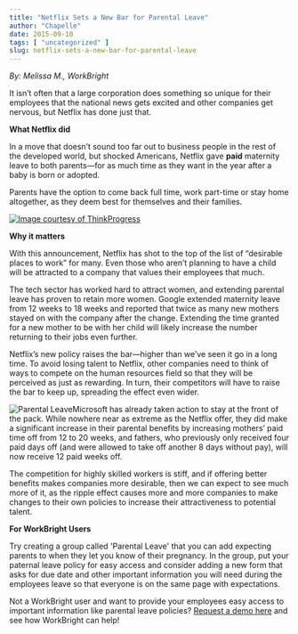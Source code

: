 ```yaml
---
title: "Netflix Sets a New Bar for Parental Leave"
author: "Chapelle"
date: 2015-09-10
tags: [ "uncategorized" ]
slug: netflix-sets-a-new-bar-for-parental-leave
---
```

_By: Melissa M., WorkBright_  
  
It isn’t often that a large corporation does something so unique for their employees that the national news gets excited and other companies get nervous, but Netflix has done just that.  
  
**What Netflix did**  
  
In a move that doesn’t sound too far out to business people in the rest of the developed world, but shocked Americans, Netflix gave **paid** maternity leave to both parents—for as much time as they want in the year after a baby is born or adopted.  
  
Parents have the option to come back full time, work part-time or stay home altogether, as they deem best for themselves and their families.  
  
  
  
[![Image courtesy of ThinkProgress](https://workbright.com/wp-content/uploads/2015/09/2014-10-20-Map.png)](http://thinkprogress.org/health/2012/05/24/489973/paid-maternity-leave-us/)  
  
  
  


  
  
**Why it matters**  
  
With this announcement, Netflix has shot to the top of the list of “desirable places to work” for many. Even those who aren’t planning to have a child will be attracted to a company that values their employees that much.  
  
The tech sector has worked hard to attract women, and extending parental leave has proven to retain more women. Google extended maternity leave from 12 weeks to 18 weeks and reported that twice as many new mothers stayed on with the company after the change. Extending the time granted for a new mother to be with her child will likely increase the number returning to their jobs even further.  
  
Netflix’s new policy raises the bar—higher than we’ve seen it go in a long time. To avoid losing talent to Netflix, other companies need to think of ways to compete on the human resources field so that they will be perceived as just as rewarding. In turn, their competitors will have to raise the bar to keep up, spreading the effect even wider.  
  
 ![Parental Leave](https://workbright.com/wp-content/uploads/2015/09/PPL_baby_hi-res-300x230.jpeg)Microsoft has already taken action to stay at the front of the pack. While nowhere near as extreme as the Netflix offer, they did make a significant increase in their parental benefits by increasing mothers’ paid time off from 12 to 20 weeks, and fathers, who previously only received four paid days off (and were allowed to take off another 8 days without pay), will now receive 12 paid weeks off.  
  
The competition for highly skilled workers is stiff, and if offering better benefits makes companies more desirable, then we can expect to see much more of it, as the ripple effect causes more and more companies to make changes to their own policies to increase their attractiveness to potential talent.  
  
**For WorkBright Users**  
  
Try creating a group called 'Parental Leave' that you can add expecting parents to when they let you know of their pregnancy. In the group, put your paternal leave policy for easy access and consider adding a new form that asks for due date and other important information you will need during the employees leave so that everyone is on the same page with expectations.  
  
Not a WorkBright user and want to provide your employees easy access to important information like parental leave policies? [Request a demo here](https://workbright.com/request-a-demo/) and see how WorkBright can help!  
  


  
  



